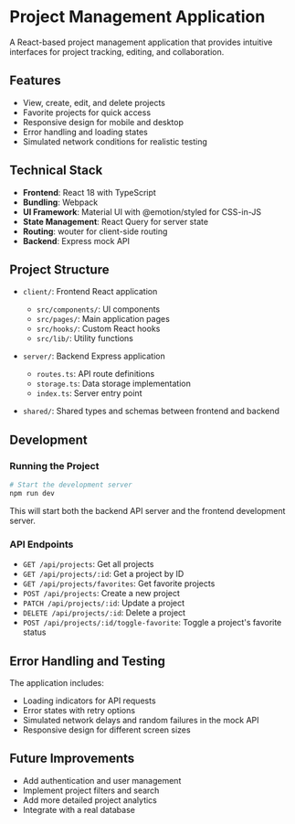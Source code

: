 # Project Management Application

A React-based project management application that provides intuitive interfaces for project tracking, editing, and collaboration.

## Features

- View, create, edit, and delete projects
- Favorite projects for quick access
- Responsive design for mobile and desktop
- Error handling and loading states
- Simulated network conditions for realistic testing

## Technical Stack

- **Frontend**: React 18 with TypeScript
- **Bundling**: Webpack
- **UI Framework**: Material UI with @emotion/styled for CSS-in-JS
- **State Management**: React Query for server state
- **Routing**: wouter for client-side routing
- **Backend**: Express mock API

## Project Structure

- `client/`: Frontend React application
  - `src/components/`: UI components
  - `src/pages/`: Main application pages
  - `src/hooks/`: Custom React hooks
  - `src/lib/`: Utility functions

- `server/`: Backend Express application
  - `routes.ts`: API route definitions
  - `storage.ts`: Data storage implementation
  - `index.ts`: Server entry point

- `shared/`: Shared types and schemas between frontend and backend

## Development

### Running the Project

```bash
# Start the development server
npm run dev
```

This will start both the backend API server and the frontend development server.

### API Endpoints

- `GET /api/projects`: Get all projects
- `GET /api/projects/:id`: Get a project by ID
- `GET /api/projects/favorites`: Get favorite projects
- `POST /api/projects`: Create a new project
- `PATCH /api/projects/:id`: Update a project
- `DELETE /api/projects/:id`: Delete a project
- `POST /api/projects/:id/toggle-favorite`: Toggle a project's favorite status

## Error Handling and Testing

The application includes:

- Loading indicators for API requests
- Error states with retry options
- Simulated network delays and random failures in the mock API
- Responsive design for different screen sizes

## Future Improvements

- Add authentication and user management
- Implement project filters and search
- Add more detailed project analytics
- Integrate with a real database